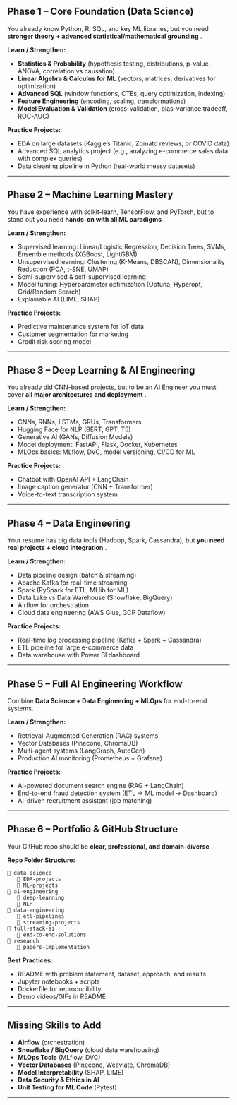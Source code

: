 
## **Phase 1 – Core Foundation (Data Science)**

You already know Python, R, SQL, and key ML libraries, but you need  **stronger theory + advanced statistical/mathematical grounding** .

**Learn / Strengthen:**

* **Statistics & Probability** (hypothesis testing, distributions, p-value, ANOVA, correlation vs causation)
* **Linear Algebra & Calculus for ML** (vectors, matrices, derivatives for optimization)
* **Advanced SQL** (window functions, CTEs, query optimization, indexing)
* **Feature Engineering** (encoding, scaling, transformations)
* **Model Evaluation & Validation** (cross-validation, bias-variance tradeoff, ROC-AUC)

**Practice Projects:**

* EDA on large datasets (Kaggle’s Titanic, Zomato reviews, or COVID data)
* Advanced SQL analytics project (e.g., analyzing e-commerce sales data with complex queries)
* Data cleaning pipeline in Python (real-world messy datasets)

---

## **Phase 2 – Machine Learning Mastery**

You have experience with scikit-learn, TensorFlow, and PyTorch, but to stand out you need  **hands-on with all ML paradigms** .

**Learn / Strengthen:**

* Supervised learning: Linear/Logistic Regression, Decision Trees, SVMs, Ensemble methods (XGBoost, LightGBM)
* Unsupervised learning: Clustering (K-Means, DBSCAN), Dimensionality Reduction (PCA, t-SNE, UMAP)
* Semi-supervised & self-supervised learning
* Model tuning: Hyperparameter optimization (Optuna, Hyperopt, Grid/Random Search)
* Explainable AI (LIME, SHAP)

**Practice Projects:**

* Predictive maintenance system for IoT data
* Customer segmentation for marketing
* Credit risk scoring model

---

## **Phase 3 – Deep Learning & AI Engineering**

You already did CNN-based projects, but to be an AI Engineer you must cover  **all major architectures and deployment** .

**Learn / Strengthen:**

* CNNs, RNNs, LSTMs, GRUs, Transformers
* Hugging Face for NLP (BERT, GPT, T5)
* Generative AI (GANs, Diffusion Models)
* Model deployment: FastAPI, Flask, Docker, Kubernetes
* MLOps basics: MLflow, DVC, model versioning, CI/CD for ML

**Practice Projects:**

* Chatbot with OpenAI API + LangChain
* Image caption generator (CNN + Transformer)
* Voice-to-text transcription system

---

## **Phase 4 – Data Engineering**

Your resume has big data tools (Hadoop, Spark, Cassandra), but  **you need real projects + cloud integration** .

**Learn / Strengthen:**

* Data pipeline design (batch & streaming)
* Apache Kafka for real-time streaming
* Spark (PySpark for ETL, MLlib for ML)
* Data Lake vs Data Warehouse (Snowflake, BigQuery)
* Airflow for orchestration
* Cloud data engineering (AWS Glue, GCP Dataflow)

**Practice Projects:**

* Real-time log processing pipeline (Kafka + Spark + Cassandra)
* ETL pipeline for large e-commerce data
* Data warehouse with Power BI dashboard

---

## **Phase 5 – Full AI Engineering Workflow**

Combine **Data Science + Data Engineering + MLOps** for end-to-end systems.

**Learn / Strengthen:**

* Retrieval-Augmented Generation (RAG) systems
* Vector Databases (Pinecone, ChromaDB)
* Multi-agent systems (LangGraph, AutoGen)
* Production AI monitoring (Prometheus + Grafana)

**Practice Projects:**

* AI-powered document search engine (RAG + LangChain)
* End-to-end fraud detection system (ETL → ML model → Dashboard)
* AI-driven recruitment assistant (job matching)

---

## **Phase 6 – Portfolio & GitHub Structure**

Your GitHub repo should be  **clear, professional, and domain-diverse** .

**Repo Folder Structure:**

```
📂 data-science
   📂 EDA-projects
   📂 ML-projects
📂 ai-engineering
   📂 deep-learning
   📂 NLP
📂 data-engineering
   📂 etl-pipelines
   📂 streaming-projects
📂 full-stack-ai
   📂 end-to-end-solutions
📂 research
   📂 papers-implementation
```

**Best Practices:**

* README with problem statement, dataset, approach, and results
* Jupyter notebooks + scripts
* Dockerfile for reproducibility
* Demo videos/GIFs in README

---

## **Missing Skills to Add**

* **Airflow** (orchestration)
* **Snowflake / BigQuery** (cloud data warehousing)
* **MLOps Tools** (MLflow, DVC)
* **Vector Databases** (Pinecone, Weaviate, ChromaDB)
* **Model Interpretability** (SHAP, LIME)
* **Data Security & Ethics in AI**
* **Unit Testing for ML Code** (Pytest)

---
